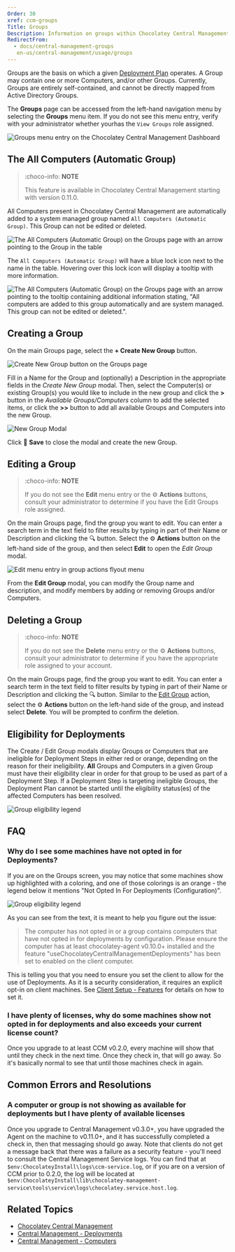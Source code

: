 ```yaml
---
Order: 30
xref: ccm-groups
Title: Groups
Description: Information on groups within Chocolatey Central Management
RedirectFrom:
  - docs/central-management-groups
   en-us/central-management/usage/groups
---
```


Groups are the basis on which a given [Deployment Plan](xref:ccm-deployments) operates.
A Group may contain one or more Computers, and/or other Groups.
Currently, Groups are entirely self-contained, and cannot be directly mapped from Active Directory Groups.

The **Groups** page can be accessed from the left-hand navigation menu by selecting the **Groups** menu item.
If you do not see this menu entry, verify with your administrator whether yourhas the `View Groups` role assigned.

![Groups menu entry on the Chocolatey Central Management Dashboard](/assets/images/groups/ccm-groups-menu.png)

## The All Computers (Automatic Group)

> :choco-info: **NOTE**
>
> This feature is available in Chocolatey Central Management starting with version 0.11.0.

All Computers present in Chocolatey Central Management are automatically added to a system managed group named `All Computers (Automatic Group)`. This Group can not be edited or deleted.

![The All Computers (Automatic Group) on the Groups page with an arrow pointing to the Group in the table](/assets/images/groups/ccm-groups-automatic-group-table-entry.png)

The `All Computers (Automatic Group)` will have a blue lock icon next to the name in the table. Hovering over this lock icon will display a tooltip with more information.

![The All Computers (Automatic Group) on the Groups page with an arrow pointing to the tooltip containing additional information stating, "All computers are added to this group automatically and are system managed. This group can not be edited or deleted.".](/assets/images/groups/ccm-groups-automatic-group-tooltip.png)

## Creating a Group

On the main Groups page, select the **+ Create New Group** button.

![Create New Group button on the Groups page](/assets/images/groups/ccm-groups-new.png)

Fill in a Name for the Group and (optionally) a Description in the appropriate fields in the _Create New Group_ modal.
Then, select the Computer(s) or existing Group(s) you would like to include in the new group and click the **>** button in the _Available Groups/Computers_ column to add the selected items, or click the **>>** button to add all available Groups and Computers into the new Group.

![New Group Modal](/assets/images/groups/ccm-groups-modal-new.png)

Click :floppy_disk: **Save** to close the modal and create the new Group.

## Editing a Group

> :choco-info: **NOTE**
>
> If you do not see the **Edit** menu entry or the :gear: **Actions** buttons, consult your administrator to determine if you have the Edit Groups role assigned.

On the main Groups page, find the group you want to edit.
You can enter a search term in the text field to filter results by typing in part of their Name or Description and clicking the :mag: button.
Select the :gear: **Actions** button on the left-hand side of the group, and then select **Edit** to open the _Edit Group_ modal.

![Edit menu entry in group actions flyout menu](/assets/images/groups/ccm-groups-edit.png)

From the **Edit Group** modal, you can modify the Group name and description, and modify members by adding or removing Groups and/or Computers.

## Deleting a Group

> :choco-info: **NOTE**
>
> If you do not see the **Delete** menu entry or the :gear: **Actions** buttons, consult your administrator to determine if you have the appropriate role assigned to your account.

On the main Groups page, find the group you want to edit.
You can enter a search term in the text field to filter results by typing in part of their Name or Description and clicking the :mag: button.
Similar to the [Edit Group](#editing-a-group) action, select the :gear: **Actions** button on the left-hand side of the group, and instead select **Delete**.
You will be prompted to confirm the deletion.

## Eligibility for Deployments

The Create / Edit Group modals display Groups or Computers that are ineligible for Deployment Steps in either red or orange, depending on the reason for their ineligibility.
**All** Groups and Computers in a given Group must have their eligibility clear in order for that group to be used as part of a Deployment Step.
If a Deployment Step is targeting ineligible Groups, the Deployment Plan cannot be started until the eligibility status(es) of the affected Computers has been resolved.

![Group eligibility legend](/assets/images/groups/ccm-groups-eligibility.png)

## FAQ

### Why do I see some machines have not opted in for Deployments?

If you are on the Groups screen, you may notice that some machines show up highlighted with a coloring, and one of those colorings is an orange - the legend below it mentions "Not Opted In For Deployments (Configuration)".

![Group eligibility legend](/assets/images/groups/ccm-groups-eligibility.png)

As you can see from the text, it is meant to help you figure out the issue:

> The computer has not opted in or a group contains computers that have not opted in for deployments by configuration. Please ensure the computer has at least chocolatey-agent v0.10.0+ installed and the feature "useChocolateyCentralManagementDeployments" has been set to enabled on the client computer.

This is telling you that you need to ensure you set the client to allow for the use of Deployments. As it is a security consideration, it requires an explicit opt-in on client machines. See [Client Setup - Features](xref:ccm-client#features) for details on how to set it.

### I have plenty of licenses, why do some machines show not opted in for deployments and also exceeds your current license count?

Once you upgrade to at least CCM v0.2.0, every machine will show that until they check in the next time. Once they check in, that will go away. So it's basically normal to see that until those machines check in again.

## Common Errors and Resolutions

### A computer or group is not showing as available for deployments but I have plenty of available licenses

Once you upgrade to Central Management v0.3.0+, you have upgraded the Agent on the machine to v0.11.0+, and it has successfully completed a check in, then that messaging should go away. Note that clients do not get a message back that there was a failure as a security feature - you'll need to consult the Central Management Service logs. You can find that at `$env:ChocolateyInstall\logs\ccm-service.log`, or if you are on a version of CCM prior to 0.2.0, the log will be located at `$env:ChocolateyInstall\lib\chocolatey-management-service\tools\service\logs\chocolatey.service.host.log`.

## Related Topics

* [Chocolatey Central Management](xref:central-management)
* [Central Management - Deployments](xref:ccm-deployments)
* [Central Management - Computers](xref:ccm-computers)
